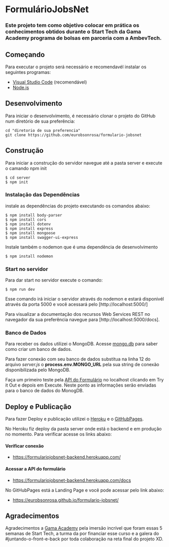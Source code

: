 # FormulárioJobsNet

### Este projeto tem como objetivo colocar em prática os conhecimentos obtidos durante o Start Tech da Gama Academy programa de bolsas em parceria com a AmbevTech.

## Começando

Para executar o projeto será necessário e recomendavél instalar os seguintes programas:

* [Visual Studio Code](https://code.visualstudio.com/) (recomendável)
* [Node.js](https://nodejs.org/en/)

## Desenvolvimento

Para iniciar o desenvolvimento, é necessário clonar o projeto do GitHub num diretório de sua preferência:

```shell
cd "diretorio de sua preferencia"
git clone https://github.com/eurobsonrosa/formulario-jobsnet
```

## Construção

Para iniciar a construção do servidor navegue até a pasta server e execute o camando npm init

```shell
$ cd server
$ npm init
```

### Instalação das Dependências

instale as dependências do projeto executando os comandos abaixo:

```shell
$ npm install body-parser  
$ npm install cors
$ npm install dotenv
$ npm install express
$ npm install mongoose
$ npm install swagger-ui-express
```

Instale também o nodemon que é uma dependência de desenvolvimento

```shell
$ npm install nodemon 
```

### Start no servidor

Para dar start no servidor execute o comando:

```shell
$ npm run dev
```

Esse comando irá iniciar o servidor através do nodemon e estará disponivél através da porta 5000 e você acessará pelo [http://localhost:5000/]

Para visualizar a documentação dos recursos Web Services REST no navegador da sua preferência navegue para [http://localhost:5000/docs].

### Banco de Dados

Para receber os dados utilizei o MongoDB. Acesse [mongo.db](https://www.mongodb.com/pt-br/basics/create-database) para saber como criar um banco de dados.

Para fazer conexão com seu banco de dados substitua na linha 12 do arquivo *server.js* o **process.env.MONGO_URL** pela sua string de conexão disponibilizada pelo MongoDB.

Faça um primeiro teste pela [API do Formulário](http://localhost:5000/docs) no localhost clicando em Try it Out e depois em Execute. Neste ponto as informações serão enviadas para o banco de dados do MonogDB.


## Deploy e Publicação

Para fazer Deploy e publicação utilizei o [Heroku](https://www.heroku.com/) e o [GitHubPages](https://pages.github.com/).

No Heroku fiz deploy da pasta server onde está o backend e em produção no momento. Para verificar acesse os links abaixo:

#### Verificar conexão
* https://formulariojobsnet-backend.herokuapp.com/
#### Acessar a API do formulário
* https://formulariojobsnet-backend.herokuapp.com/docs

No GitHubPages está a Landing Page e você pode acessar pelo link abaixo:

* https://eurobsonrosa.github.io/formulario-jobsnet/


## Agradecimentos

Agradecimentos a [Gama Academy](https://github.com/gamaacademy) pela imersão incrível que foram essas 5 semanas de Start Tech, a turma da [<AmbevTech>](https://ambevtech.com.br/) por financiar esse curso e a galera do #juntando-o-front-e-back por toda colaboração na reta final do projeto XD.


